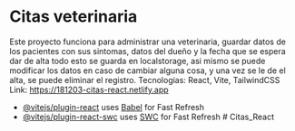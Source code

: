 # Citas veterinaria

Este proyecto funciona para administrar una veterinaria, guardar datos de los pacientes con sus sintomas, datos del dueño y la fecha que se espera dar de alta todo esto se guarda en localstorage, asi mismo se puede modificar los datos en caso de cambiar alguna cosa, y una vez se le de el alta, se puede eliminar el registro.
Tecnologias: React, Vite, TailwindCSS
Link: https://181203-citas-react.netlify.app

- [@vitejs/plugin-react](https://github.com/vitejs/vite-plugin-react/blob/main/packages/plugin-react/README.md) uses [Babel](https://babeljs.io/) for Fast Refresh
- [@vitejs/plugin-react-swc](https://github.com/vitejs/vite-plugin-react-swc) uses [SWC](https://swc.rs/) for Fast Refresh
#   C i t a s _ R e a c t 
 
 
